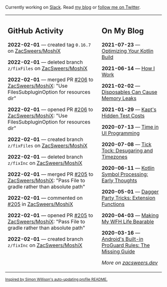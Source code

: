 Currently working on [Slack](https://slack.com/). Read [my blog](https://zacsweers.dev/) or [follow me on Twitter](https://twitter.com/ZacSweers).

<table><tr><td valign="top" width="60%">

## GitHub Activity
<!-- githubActivity starts -->
**2022-02-01** — created tag `0.16.7` on [ZacSweers/MoshiX](https://github.com/ZacSweers/MoshiX)

**2022-02-01** — deleted branch `z/fixFiles` on [ZacSweers/MoshiX](https://github.com/ZacSweers/MoshiX)

**2022-02-01** — merged PR [#206](https://github.com/ZacSweers/MoshiX/pull/206) to [ZacSweers/MoshiX](https://github.com/ZacSweers/MoshiX): "Use FilesSubpluginOption for resources dir"

**2022-02-01** — opened PR [#206](https://github.com/ZacSweers/MoshiX/pull/206) to [ZacSweers/MoshiX](https://github.com/ZacSweers/MoshiX): "Use FilesSubpluginOption for resources dir"

**2022-02-01** — created branch `z/fixFiles` on [ZacSweers/MoshiX](https://github.com/ZacSweers/MoshiX)

**2022-02-01** — deleted branch `z/fixInc` on [ZacSweers/MoshiX](https://github.com/ZacSweers/MoshiX)

**2022-02-01** — merged PR [#205](https://github.com/ZacSweers/MoshiX/pull/205) to [ZacSweers/MoshiX](https://github.com/ZacSweers/MoshiX): "Pass File to gradle rather than absolute path"

**2022-02-01** — commented on [#205](https://github.com/ZacSweers/MoshiX/pull/205#issuecomment-1027181907) in [ZacSweers/MoshiX](https://github.com/ZacSweers/MoshiX)

**2022-02-01** — opened PR [#205](https://github.com/ZacSweers/MoshiX/pull/205) to [ZacSweers/MoshiX](https://github.com/ZacSweers/MoshiX): "Pass File to gradle rather than absolute path"

**2022-02-01** — created branch `z/fixInc` on [ZacSweers/MoshiX](https://github.com/ZacSweers/MoshiX)
<!-- githubActivity ends -->
</td><td valign="top" width="40%">

## On My Blog
<!-- blog starts -->
**2021-07-23** — [Optimizing Your Kotlin Build](https://www.zacsweers.dev/optimizing-your-kotlin-build/)

**2021-06-14** — [How I Work](https://www.zacsweers.dev/how-i-work/)

**2021-02-02** — [Disposables Can Cause Memory Leaks](https://www.zacsweers.dev/disposables-can-cause-memory-leaks/)

**2021-01-29** — [Kapt's Hidden Test Costs](https://www.zacsweers.dev/kapts-hidden-test-costs/)

**2020-07-13** — [Time in UI Programming](https://www.zacsweers.dev/time-in-ui/)

**2020-07-08** — [Tick Tock: Desugaring and Timezones](https://www.zacsweers.dev/ticktock-desugaring-timezones/)

**2020-06-11** — [Kotlin Symbol Processing: Early Thoughts](https://www.zacsweers.dev/kotlin-symbol-processor-early-thoughts/)

**2020-05-01** — [Dagger Party Tricks: Extension Functions](https://www.zacsweers.dev/dagger-party-tricks-extension-functions/)

**2020-04-03** — [Making My WFH Life Bearable](https://www.zacsweers.dev/making-wfh-life-bearable/)

**2020-03-16** — [Android's Built-in ProGuard Rules: The Missing Guide](https://www.zacsweers.dev/android-proguard-rules/)
<!-- blog ends -->
_More on [zacsweers.dev](https://zacsweers.dev/)_
</td></tr></table>

<sub><a href="https://simonwillison.net/2020/Jul/10/self-updating-profile-readme/">Inspired by Simon Willison's auto-updating profile README.</a></sub>